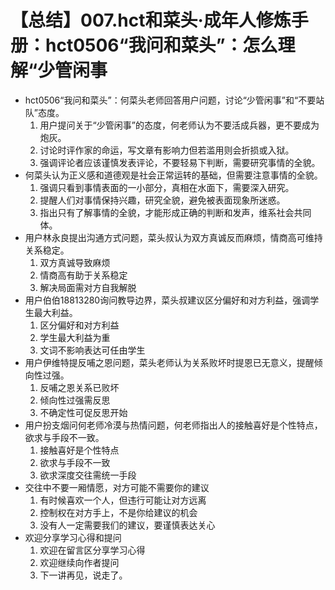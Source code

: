 # 【总结】007.hct和菜头·成年人修炼手册：hct0506“我问和菜头”：怎么理解“少管闲事

-   hct0506“我问和菜头”：何菜头老师回答用户问题，讨论“少管闲事”和“不要站队”态度。
    1.  用户提问关于“少管闲事”的态度，何老师认为不要活成兵器，更不要成为炮灰。
    2.  讨论时评作家的命运，写文章有影响力但若滥用则会折损或入狱。
    3.  强调评论者应该谨慎发表评论，不要轻易下判断，需要研究事情的全貌。
-   何菜头认为正义感和道德观是社会正常运转的基础，但需要注意事情的全貌。
    1.  强调只看到事情表面的一小部分，真相在水面下，需要深入研究。
    2.  提醒人们对事情保持兴趣，研究全貌，避免被表面现象所迷惑。
    3.  指出只有了解事情的全貌，才能形成正确的判断和发声，维系社会共同体。
-   用户林永良提出沟通方式问题，菜头叔认为双方真诚反而麻烦，情商高可维持关系稳定。
    1.  双方真诚导致麻烦
    2.  情商高有助于关系稳定
    3.  解决局面需对方自我解脱
-   用户伯伯18813280询问教导边界，菜头叔建议区分偏好和对方利益，强调学生最大利益。
    1.  区分偏好和对方利益
    2.  学生最大利益为重
    3.  文词不影响表达可任由学生
-   用户伊维特提反哺之恩问题，菜头老师认为关系败坏时提恩已无意义，提醒倾向性过强。
    1.  反哺之恩关系已败坏
    2.  倾向性过强需反思
    3.  不确定性可促反思开始
-   用户扮支烟问何老师冷漠与热情问题，何老师指出人的接触喜好是个性特点，欲求与手段不一致。
    1.  接触喜好是个性特点
    2.  欲求与手段不一致
    3.  欲求深度交往需统一手段
-   交往中不要一厢情愿，对方可能不需要你的建议
    1.  有时候喜欢一个人，但违行可能让对方远离
    2.  控制权在对方手上，不是你给建议的机会
    3.  没有人一定需要我们的建议，要谨慎表达关心
-   欢迎分享学习心得和提问
    1.  欢迎在留言区分享学习心得
    2.  欢迎继续向作者提问
    3.  下一讲再见，说走了。